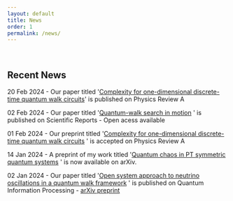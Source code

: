 ```yaml
---
layout: default
title: News
order: 1
permalink: /news/
---
```


&nbsp;

<h2>Recent News</h2>

20 Feb 2024 - Our paper titled '<a href="https://doi.org/10.1103/PhysRevA.109.022223">Complexity for one-dimensional discrete-time quantum walk circuits</a>' is published on Physics Review A <br>

02 Feb 2024 - Our paper titled '<a href="https://www.nature.com/articles/s41598-024-51709-0">Quantum-walk search in motion</a>
' is published on Scientific Reports - Open acess available <br>

01 Feb 2024 - Our preprint titled '<a href="https://journals.aps.org/pra/accepted/de07eN92Td51ef2356b001676fec4525b97e79e50">Complexity for one-dimensional discrete-time quantum walk circuits</a>
' is accepted on Physics Review A <br>

14 Jan 2024 - A preprint of my work titled '<a href="https://arxiv.org/abs/2401.07215">Quantum chaos in PT symmetric quantum systems</a>
' is now available on arXiv. <br>

02 Jan 2024 - Our paper titled '<a href="https://doi.org/10.1007/s11128-023-04222-8">Open system approach to neutrino oscillations in a quantum walk framework</a>
' is published on Quantum Information Processing - <a href="https://doi.org/10.48550/arXiv.2305.13923">arXiv preprint</a>

 <br>
